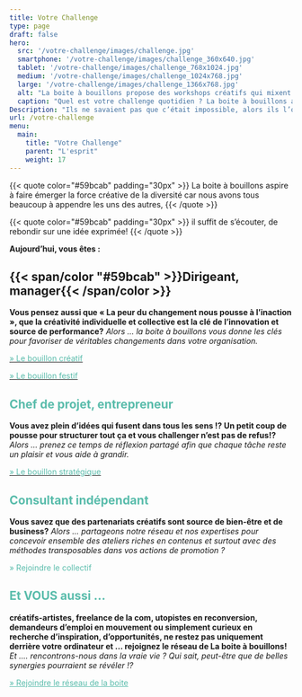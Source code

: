 ```yaml
---
title: Votre Challenge
type: page
draft: false
hero:
  src: '/votre-challenge/images/challenge.jpg'
  smartphone: '/votre-challenge/images/challenge_360x640.jpg'
  tablet: '/votre-challenge/images/challenge_768x1024.jpg'
  medium: '/votre-challenge/images/challenge_1024x768.jpg'
  large: '/votre-challenge/images/challenge_1366x768.jpg'
  alt: "La boite à bouillons propose des workshops créatifs qui mixent contenus et intelligence collective"
  caption: "Quel est votre challenge quotidien ? La boite à bouillons associe l'intelligence collective pour le réaliser."
Description: "Ils ne savaient pas que c’était impossible, alors ils l’ont fait – Mark Twain"
url: /votre-challenge
menu:
  main:
    title: "Votre Challenge"
    parent: "L'esprit"
    weight: 17
---
```


{{< quote color="#59bcab" padding="30px" >}}
La boite à bouillons aspire à faire émerger la force créative de la diversité car nous avons tous beaucoup à appendre les uns des autres,
{{< /quote >}}

{{< quote color="#59bcab" padding="30px" >}}
il suffit de s’écouter, de rebondir sur une idée exprimée!
{{< /quote >}}

**Aujourd&rsquo;hui, vous êtes :**

## {{< span/color "#59bcab" >}}Dirigeant, manager{{< /span/color >}}

**Vous pensez aussi que « La peur du changement nous pousse à l&rsquo;inaction », que la créativité individuelle et collective est la clé de l&rsquo;innovation et source de performance?** _Alors … la boite à bouillons vous donne les clés pour favoriser de véritables changements dans votre organisation._

[<span style="color: #59bcab;">» Le bouillon créatif</span>](https://www.laboiteabouillons.fr/bouillon-creatif/)

[<span style="color: #59bcab;">» Le bouillon festif</span>](https://www.laboiteabouillons.fr/bouillon-festif/)

## <span style="color: #59bcab;">Chef de projet, entrepreneur</span>

**Vous avez plein d&rsquo;idées qui fusent dans tous les sens !? Un petit coup de pousse pour structurer tout ça et vous
challenger n&rsquo;est pas de refus!?** _Alors … prenez ce temps de réflexion partagé afin que chaque tâche reste un
plaisir et vous aide à grandir._

[<span style="color: #59bcab;">» Le bouillon stratégique</span>](https://www.laboiteabouillons.fr/bouillon-strategique/)

## <span style="color: #59bcab;">Consultant indépendant</span>

**Vous savez que des partenariats créatifs sont source de bien-être et de business?** _Alors … partageons notre réseau
et nos expertises pour concevoir ensemble des ateliers riches en contenus et surtout avec des méthodes transposables
dans vos actions de promotion ?_

<span style="color: #59bcab;">» Rejoindre le collectif </span>

## <span style="color: #59bcab;">Et VOUS aussi &#8230;</span>

**créatifs-artistes, freelance de la com, utopistes en reconversion, demandeurs d&#8217;emploi en mouvement ou
simplement curieux en recherche d&rsquo;inspiration, d&rsquo;opportunités, ne restez pas uniquement derrière votre
ordinateur et … rejoignez le réseau de La boite à bouillons!** _Et …. rencontrons-nous dans la vraie vie ? Qui sait,
peut-être que de belles synergies pourraient se révéler !?_

<span style="color: #59bcab;"><a style="color: #59bcab;" href="https://www.laboiteabouillons.fr/le-reseau/">» Rejoindre
        le réseau de la boite</a></span>
